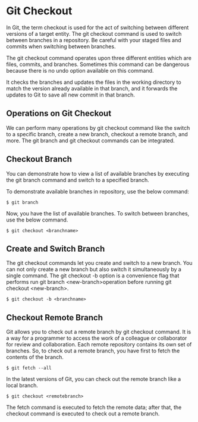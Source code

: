 # Git Checkout
In Git, the term checkout is used for the act of switching between different versions of a target entity. The git checkout command is used to switch between branches in a repository. Be careful with your staged files and commits when switching between branches.

The git checkout command operates upon three different entities which are files, commits, and branches. Sometimes this command can be dangerous because there is no undo option available on this command.

It checks the branches and updates the files in the working directory to match the version already available in that branch, and it forwards the updates to Git to save all new commit in that branch.

## Operations on Git Checkout
We can perform many operations by git checkout command like the switch to a specific branch, create a new branch, checkout a remote branch, and more. The git branch and git checkout commands can be integrated.

## Checkout Branch
You can demonstrate how to view a list of available branches by executing the git branch command and switch to a specified branch.

To demonstrate available branches in repository, use the below command:
```
$ git branch  
```
Now, you have the list of available branches. To switch between branches, use the below command.
```
$ git checkout <branchname>  
```

## Create and Switch Branch
The git checkout commands let you create and switch to a new branch. You can not only create a new branch but also switch it simultaneously by a single command. The git checkout -b option is a convenience flag that performs run git branch \<new-branch>operation before running git checkout \<new-branch>.
  
```
$ git checkout -b <branchname>  
```

## Checkout Remote Branch
Git allows you to check out a remote branch by git checkout command. It is a way for a programmer to access the work of a colleague or collaborator for review and collaboration. Each remote repository contains its own set of branches. So, to check out a remote branch, you have first to fetch the contents of the branch.
```
$ git fetch --all  
```

In the latest versions of Git, you can check out the remote branch like a local branch.

```
$ git checkout <remotebranch>  
```

The fetch command is executed to fetch the remote data; after that, the checkout command is executed to check out a remote branch.
